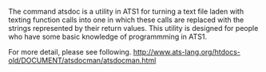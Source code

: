 The command atsdoc is a utility in ATS1 for turning a text file laden with
texting function calls into one in which these calls are replaced with the
strings represented by their return values. This utility is designed for
people who have some basic knowledge of programmming in ATS1.

For more detail, please see following.
http://www.ats-lang.org/htdocs-old/DOCUMENT/atsdocman/atsdocman.html
